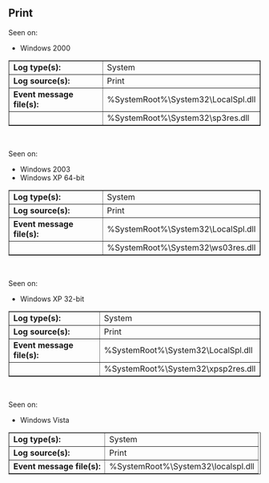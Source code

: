 ## Print

Seen on:
* Windows 2000

<table border="1" class="docutils">
  <tbody>
    <tr>
      <td><b>Log type(s):</b></td>
      <td>System</td>
    </tr>
    <tr>
      <td><b>Log source(s):</b></td>
      <td>Print</td>
    </tr>
    <tr>
      <td><b>Event message file(s):</b></td>
      <td>%SystemRoot%\System32\LocalSpl.dll</td>
    </tr>
    <tr>
      <td>&nbsp;</td>
      <td>%SystemRoot%\System32\sp3res.dll</td>
    </tr>
  </tbody>
</table>

&nbsp;

Seen on:
* Windows 2003
* Windows XP 64-bit

<table border="1" class="docutils">
  <tbody>
    <tr>
      <td><b>Log type(s):</b></td>
      <td>System</td>
    </tr>
    <tr>
      <td><b>Log source(s):</b></td>
      <td>Print</td>
    </tr>
    <tr>
      <td><b>Event message file(s):</b></td>
      <td>%SystemRoot%\System32\LocalSpl.dll</td>
    </tr>
    <tr>
      <td>&nbsp;</td>
      <td>%SystemRoot%\System32\ws03res.dll</td>
    </tr>
  </tbody>
</table>

&nbsp;

Seen on:
* Windows XP 32-bit

<table border="1" class="docutils">
  <tbody>
    <tr>
      <td><b>Log type(s):</b></td>
      <td>System</td>
    </tr>
    <tr>
      <td><b>Log source(s):</b></td>
      <td>Print</td>
    </tr>
    <tr>
      <td><b>Event message file(s):</b></td>
      <td>%SystemRoot%\System32\LocalSpl.dll</td>
    </tr>
    <tr>
      <td>&nbsp;</td>
      <td>%SystemRoot%\System32\xpsp2res.dll</td>
    </tr>
  </tbody>
</table>

&nbsp;

Seen on:
* Windows Vista

<table border="1" class="docutils">
  <tbody>
    <tr>
      <td><b>Log type(s):</b></td>
      <td>System</td>
    </tr>
    <tr>
      <td><b>Log source(s):</b></td>
      <td>Print</td>
    </tr>
    <tr>
      <td><b>Event message file(s):</b></td>
      <td>%SystemRoot%\System32\localspl.dll</td>
    </tr>
  </tbody>
</table>

&nbsp;

